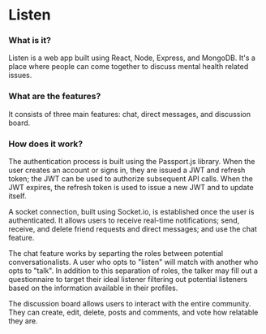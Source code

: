 # Listen

### What is it?
Listen is a web app built using React, Node, Express, and MongoDB. It's a place where people can come together to discuss mental health related issues.

### What are the features?
It consists of three main features: chat, direct messages, and discussion board.

### How does it work?
The authentication process is built using the Passport.js library. When the user creates an account or signs in, they are issued a JWT and refresh token; the JWT can be used to authorize subsequent API calls. When the JWT expires, the refresh token is used to issue a new JWT and to update itself.

A socket connection, built using Socket.io, is established once the user is authenticated. It allows users to receive real-time notifications; send, receive, and delete friend requests and direct messages; and use the chat feature.

The chat feature works by separting the roles between potential conversationalists. A user who opts to "listen" will match with another who opts to "talk". In addition to this separation of roles, the talker may fill out a questionnaire to target their ideal listener filtering out potential listeners based on the information available in their profiles.

The discussion board allows users to interact with the entire community. They can create, edit, delete, posts and comments, and vote how relatable they are.